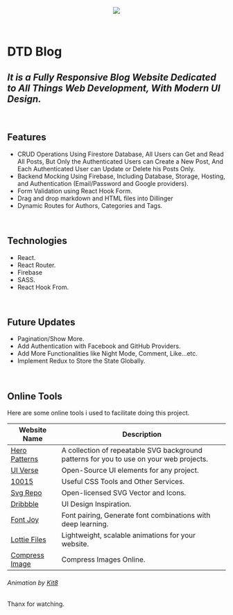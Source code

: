 <p align="center">
    <img   src="https://firebasestorage.googleapis.com/v0/b/dtd-blog-8bed5.appspot.com/o/blog%20yes.gif?alt=media&token=2907989f-fcc9-4a9d-bf69-29c653f246fe"   />
</p>

<br />

# DTD Blog 
## _It is a Fully Responsive Blog Website Dedicated to All Things Web Development, With Modern UI Design._
<br />

## Features

- CRUD Operations Using Firestore Database, All Users can Get and Read All Posts, But Only the Authenticated Users can Create a New Post, And Each Authenticated User can Update or Delete his Posts Only.
- Backend Mocking Using Firebase, Including Database, Storage, Hosting, and Authentication (Email/Password and Google providers).
- Form Validation using React Hook Form.
- Drag and drop markdown and HTML files into Dillinger
- Dynamic Routes for Authors, Categories and Tags.

<br />

## Technologies

- React.
- React Router.
- Firebase
- SASS.
- React Hook From.

<br />

## Future Updates

- Pagination/Show More.
- Add Authentication with Facebook and GitHub Providers.
- Add More Functionalities like Night Mode, Comment, Like...etc.
- Implement Redux to Store the State Globally. 

<br />

## Online Tools

Here are some online tools i used to facilitate doing this project.

| Website Name | Description |
| ------ | ------ |
| [ Hero Patterns]( https://heropatterns.com/) | A collection of repeatable SVG background patterns for you to use on your web projects. |
| [ UI Verse]( https://uiverse.io/) | Open-Source UI elements for any project. |
| [ 10015 ]( https://10015.io/ ) | Useful CSS Tools and Other Services. |
| [ Svg Repo ]( https://www.svgrepo.com/) | Open-licensed SVG Vector and Icons. |
| [ Dribbble]( https://dribbble.com/) | UI Design Inspiration. |
| [ Font Joy]( https://fontjoy.com/) | Font pairing, Generate font combinations with deep learning. |
| [ Lottie Files]( https://lottiefiles.com/) | Lightweight, scalable animations for your website. |
| [ Compress Image]( https://compressimage.io/) | Compress Images Online. |

###### Animation by [Kit8](https://kit8.net/)

Thanx for watching.
